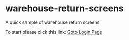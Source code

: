 # warehouse-return-screens
A quick sample of warehouse return screens


To start please click this link:  <a href="1_w-login.html">Goto Login Page</a>
